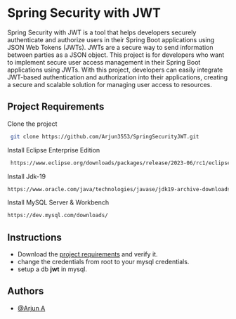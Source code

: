 
# Spring Security with JWT

Spring Security with JWT is a tool that helps developers securely authenticate and authorize users in their Spring Boot applications using JSON Web Tokens (JWTs). JWTs are a secure way to send information between parties as a JSON object. This project is for developers who want to implement secure user access management in their Spring Boot applications using JWTs. With this project, developers can easily integrate JWT-based authentication and authorization into their applications, creating a secure and scalable solution for managing user access to resources.
## Project Requirements

Clone the project 

```bash
 git clone https://github.com/Arjun3553/SpringSecurityJWT.git
```
Install Eclipse Enterprise Edition 

```bash
 https://www.eclipse.org/downloads/packages/release/2023-06/rc1/eclipse-ide-enterprise-java-and-web-developers
```    
Install Jdk-19 

```bash
https://www.oracle.com/java/technologies/javase/jdk19-archive-downloads.html
```  
Install MySQL Server & Workbench

```bash
https://dev.mysql.com/downloads/
```  
## Instructions

- Download the [project requirements]() and verify it.
- change the credentials from root to your mysql credentials.
- setup a db **jwt** in mysql.

## Authors

- [@Arjun A](https://github.com/Arjun3553)

